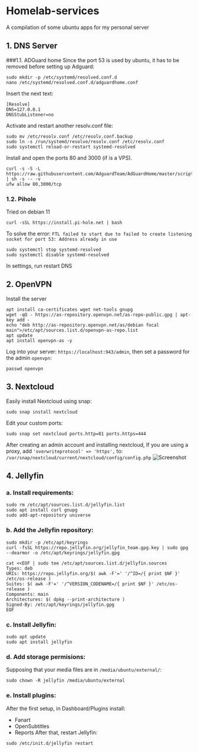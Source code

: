 # Homelab-services
A compilation of some ubuntu apps for my personal server

## 1. DNS Server
###1.1. ADGuard home
Since the port 53 is used by ubuntu, it has to be removed before setting up Adguard:
```
sudo mkdir -p /etc/systemd/resolved.conf.d
nano /etc/systemd/resolved.conf.d/adguardhome.conf
```
Insert the next text:
```
[Resolve]
DNS=127.0.0.1
DNSStubListener=no
```
Activate and restart another resolv.conf file:
```
sudo mv /etc/resolv.conf /etc/resolv.conf.backup
sudo ln -s /run/systemd/resolve/resolv.conf /etc/resolv.conf
sudo systemctl reload-or-restart systemd-resolved
```
Install and open the ports 80 and 3000 (if is a VPS).
```
curl -s -S -L https://raw.githubusercontent.com/AdguardTeam/AdGuardHome/master/scripts/install.sh | sh -s -- -v
ufw allow 80,3000/tcp
```
### 1.2. Pihole
Tried on debian 11
```
curl -sSL https://install.pi-hole.net | bash
```
To solve the error: `FTL failed to start due to failed to create listening socket for port 53: Address already in use`
```
sudo systemctl stop systemd-resolved
sudo systemctl disable systemd-resolved
```
In settings, run restart DNS
## 2. OpenVPN 
Install the server
```
apt install ca-certificates wget net-tools gnupg
wget -qO - https://as-repository.openvpn.net/as-repo-public.gpg | apt-key add -
echo "deb http://as-repository.openvpn.net/as/debian focal main">/etc/apt/sources.list.d/openvpn-as-repo.list
apt update
apt install openvpn-as -y
```
Log into your server: `https://localhost:943/admin`, then set a password for the admin `openvpn`:
```
passwd openvpn
```

## 3. Nextcloud
Easily install Nextcloud using snap:
```
sudo snap install nextcloud
```
Edit your custom ports:
```
sudo snap set nextcloud ports.http=81 ports.https=444
```
After creating an admin account and installing nextcloud, If you are using a proxy, add `'overwriteprotocol' => 'https',` to: `/var/snap/nextcloud/current/nextcloud/config/config.php`
![Screenshot](https://user-images.githubusercontent.com/74340724/220689797-41100e6f-81e6-481f-8cae-428352996a03.png)

## 4. Jellyfin
### a. Install requirements:
```
sudo rm /etc/apt/sources.list.d/jellyfin.list
sudo apt install curl gnupg
sudo add-apt-repository universe
```
### b. Add the Jellyfin repository:
```
sudo mkdir -p /etc/apt/keyrings
curl -fsSL https://repo.jellyfin.org/jellyfin_team.gpg.key | sudo gpg --dearmor -o /etc/apt/keyrings/jellyfin.gpg
```
```
cat <<EOF | sudo tee /etc/apt/sources.list.d/jellyfin.sources
Types: deb
URIs: https://repo.jellyfin.org/$( awk -F'=' '/^ID=/{ print $NF }' /etc/os-release )
Suites: $( awk -F'=' '/^VERSION_CODENAME=/{ print $NF }' /etc/os-release )
Components: main
Architectures: $( dpkg --print-architecture )
Signed-By: /etc/apt/keyrings/jellyfin.gpg
EOF
```
### c. Install Jellyfin:
```
sudo apt update
sudo apt install jellyfin
```
### d. Add storage permisions:
Supposing that your media files are in `/media/ubuntu/external/`:
```
sudo chown -R jellyfin /media/ubuntu/external
```
### e. Install plugins:
After the first setup, in Dashboard/Plugins install:
* Fanart
* OpenSubtitles
* Reports
After that, restart Jellyfin:
```
sudo /etc/init.d/jellyfin restart
```
